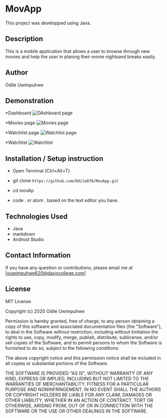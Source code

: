 # MovApp

This project was developped using Java.

## Description

This is a mobile application that allows a user to browse through new movies and help the user in planing their movie nightsand breaks easily.
## Author
 Odile Uwimpuhwe

## Demonstration

 *Dashboard
 ![DAshboard page](photos/dashboard.png)

 *Movies page
 ![Movies page](Photos/dmovies.png)

 *Watchlist page
  ![Watchlist page](Photos/dmovieform.png)

  *Watchlist
   ![Watchlist](Photos/dmovieformresult.png)


## Installation / Setup instruction
* Open Terminal {Ctrl+Alt+T}

* git clone ```https://github.com/Odile078/MovApp.git```

* cd movAp

* code . or atom . based on the text editor you have.

## Technologies Used

* Java
* markdown
* Android Studio


## Contact Information 

If you have any question or contributions, please email me at [ouwimpuhwe620@daviscollege.com]

## License

MIT License

Copyright (c) 2020 Odile Uwimpuhwe

Permission is hereby granted, free of charge, to any person obtaining a copy
of this software and associated documentation files (the "Software"), to deal
in the Software without restriction, including without limitation the rights
to use, copy, modify, merge, publish, distribute, sublicense, and/or sell
copies of the Software, and to permit persons to whom the Software is
furnished to do so, subject to the following conditions:

The above copyright notice and this permission notice shall be included in all
copies or substantial portions of the Software.

THE SOFTWARE IS PROVIDED "AS IS", WITHOUT WARRANTY OF ANY KIND, EXPRESS OR
IMPLIED, INCLUDING BUT NOT LIMITED TO THE WARRANTIES OF MERCHANTABILITY,
FITNESS FOR A PARTICULAR PURPOSE AND NONINFRINGEMENT. IN NO EVENT SHALL THE
AUTHORS OR COPYRIGHT HOLDERS BE LIABLE FOR ANY CLAIM, DAMAGES OR OTHER
LIABILITY, WHETHER IN AN ACTION OF CONTRACT, TORT OR OTHERWISE, ARISING FROM,
OUT OF OR IN CONNECTION WITH THE SOFTWARE OR THE USE OR OTHER DEALINGS IN THE
SOFTWARE.